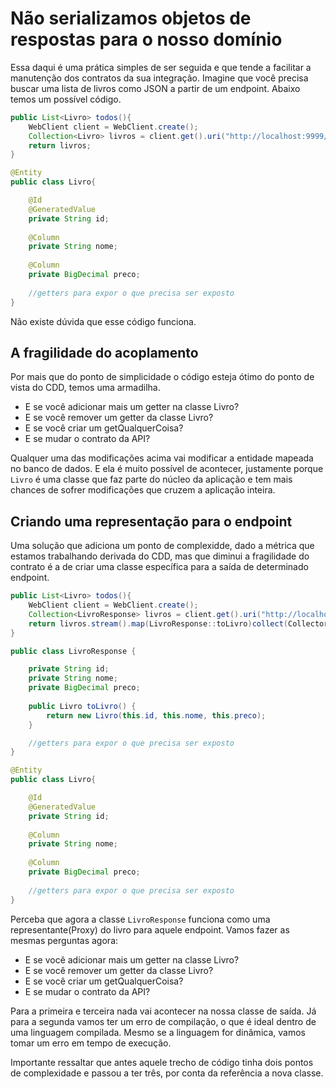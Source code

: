 # Não serializamos objetos de respostas para o nosso domínio

Essa daqui é uma prática simples de ser seguida e que tende a facilitar a manutenção dos contratos da sua integração. Imagine 
que você precisa buscar uma lista de livros como JSON a partir de um endpoint. Abaixo temos um possível código.

```java
public List<Livro> todos(){
    WebClient client = WebClient.create();
    Collection<Livro> livros = client.get().uri("http://localhost:9999/api/livros").retrieve().bodyToFlux(Livro.class).block();
    return livros;
}

@Entity
public class Livro{

    @Id
    @GeneratedValue
    private String id;
    
    @Column
    private String nome;
    
    @Column
    private BigDecimal preco;
    
    //getters para expor o que precisa ser exposto
}
```

Não existe dúvida que esse código funciona. 

## A fragilidade do acoplamento

Por mais que do ponto de simplicidade o código esteja ótimo do ponto de vista do CDD, temos uma armadilha. 

* E se você adicionar mais um getter na classe Livro?
* E se você remover um getter da classe Livro?
* E se você criar um getQualquerCoisa?
* E se mudar o contrato da API?

Qualquer uma das modificações acima vai modificar a entidade mapeada no banco de dados. E ela é muito possível 
de acontecer, justamente porque ```Livro``` é uma classe que faz parte do núcleo da aplicação e tem mais chances 
de sofrer modificações que cruzem a aplicação inteira.

## Criando uma representação para o endpoint

Uma solução que adiciona um ponto de complexidde, dado a métrica que estamos trabalhando derivada do CDD, mas que 
diminui a fragilidade do contrato é a de criar uma classe específica para a saída de determinado endpoint. 

```java
public List<Livro> todos(){
    WebClient client = WebClient.create();
    Collection<LivroResponse> livros = client.get().uri("http://localhost:9999/api/livros").retrieve().bodyToFlux(Livro.class).block();
    return livros.stream().map(LivroResponse::toLivro)collect(Collectors.toList());
}

public class LivroResponse {

    private String id;
    private String nome;
    private BigDecimal preco;
 
    public Livro toLivro() {
        return new Livro(this.id, this.nome, this.preco);
    }   

    //getters para expor o que precisa ser exposto
}

@Entity
public class Livro{

    @Id
    @GeneratedValue
    private String id;
    
    @Column
    private String nome;
    
    @Column
    private BigDecimal preco;
    
    //getters para expor o que precisa ser exposto
}
```

Perceba que agora a classe ```LivroResponse``` funciona como uma representante(Proxy) do livro para aquele endpoint. Vamos fazer as mesmas perguntas agora:

* E se você adicionar mais um getter na classe Livro?
* E se você remover um getter da classe Livro?
* E se você criar um getQualquerCoisa?
* E se mudar o contrato da API?

Para a primeira e terceira nada vai acontecer na nossa classe de saída. Já para a segunda vamos ter um erro de compilação, 
o que é ideal dentro de uma linguagem compilada. Mesmo se a linguagem for dinâmica, vamos tomar um erro em tempo de execução. 

Importante ressaltar que antes aquele trecho de código tinha dois pontos de complexidade e passou a ter três, por conta 
da referência a nova classe.